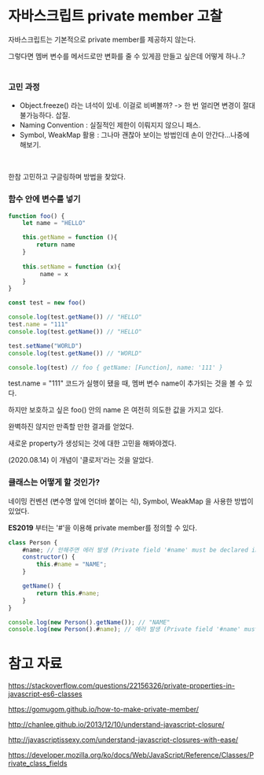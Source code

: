 # 자바스크립트 private member 고찰

자바스크립트는 기본적으로 private member를 제공하지 않는다.

그렇다면 멤버 변수를 메서드로만 변화를 줄 수 있게끔 만들고 싶은데 어떻게 하나..?
<br><br>


### 고민 과정
- Object.freeze() 라는 녀석이 있네. 이걸로 비벼볼까? -> 한 번 얼리면 변경이 절대 불가능하다. 삽질.
- Naming Convention :  실질적인 제한이 이뤄지지 않으니 패스.
- Symbol, WeakMap 활용 : 그나마 괜찮아 보이는 방법인데 손이 안간다...나중에 해보기.

<br>

한참 고민하고 구글링하며 방법을 찾았다.

### 함수 안에 변수를 넣기

```javascript
function foo() {
    let name = "HELLO"

    this.getName = function (){
        return name
    }
    
    this.setName = function (x){
         name = x
    }
}

const test = new foo()

console.log(test.getName()) // "HELLO"
test.name = "111"
console.log(test.getName()) // "HELLO"

test.setName("WORLD")
console.log(test.getName()) // "WORLD"

console.log(test) // foo { getName: [Function], name: '111' }
```

test.name = "111" 코드가 실행이 됐을 때, 멤버 변수 name이 추가되는 것을 볼 수 있다.

하지만 보호하고 싶은 foo() 안의 name 은 여전히 의도한 값을 가지고 있다.

완벽하진 않지만 만족할 만한 결과를 얻었다.

새로운 property가 생성되는 것에 대한 고민을 해봐야겠다.

(2020.08.14) 이 개념이 '클로저'라는 것을 알았다.


### 클래스는 어떻게 할 것인가?

네이밍 컨벤션 (변수명 앞에 언더바 붙이는 식), Symbol, WeakMap 을 사용한 방법이 있었다.

**ES2019** 부터는 '#'을 이용해 private member를 정의할 수 있다.

```javascript
class Person {
    #name; // 안해주면 에러 발생 (Private field '#name' must be declared in an enclosing class)
    constructor() {
        this.#name = "NAME";
    }

    getName() {
        return this.#name;
    }
}

console.log(new Person().getName()); // "NAME"
console.log(new Person().#name); // 에러 발생 (Private field '#name' must be declared in an enclosing class)
```



# 참고 자료
https://stackoverflow.com/questions/22156326/private-properties-in-javascript-es6-classes

https://gomugom.github.io/how-to-make-private-member/

http://chanlee.github.io/2013/12/10/understand-javascript-closure/

http://javascriptissexy.com/understand-javascript-closures-with-ease/

https://developer.mozilla.org/ko/docs/Web/JavaScript/Reference/Classes/Private_class_fields
